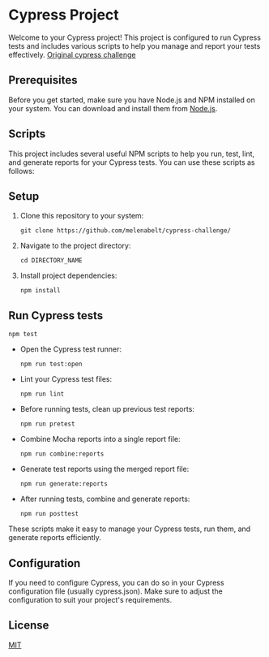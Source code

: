 # Cypress Project

Welcome to your Cypress project! This project is configured to run Cypress tests and includes various scripts to help you manage and report your tests effectively.
[Original cypress challenge](https://github.com/devToolsAcademy/QA_Reto-2023)

## Prerequisites

Before you get started, make sure you have Node.js and NPM installed on your system. You can download and install them from [Node.js](https://nodejs.org/).

## Scripts

This project includes several useful NPM scripts to help you run, test, lint, and generate reports for your Cypress tests. You can use these scripts as follows:

## Setup

1. Clone this repository to your system:

   ```shell
   git clone https://github.com/melenabelt/cypress-challenge/
   ```

2. Navigate to the project directory:

   ```shell
   cd DIRECTORY_NAME
   ```

3. Install project dependencies:

   ```shell
   npm install
   ```

## Run Cypress tests

   ```shell
   npm test
   ```
- Open the Cypress test runner:
  
  ```shell
  npm run test:open
  ```
- Lint your Cypress test files:
  
  ```shell
  npm run lint
  ```
- Before running tests, clean up previous test reports:

  ```shell
  npm run pretest
  ```
- Combine Mocha reports into a single report file:

  ```shell
  npm run combine:reports
  ```
- Generate test reports using the merged report file:
  
  ```shell
  npm run generate:reports
  ```
- After running tests, combine and generate reports:
  
  ```shell
  npm run posttest
  ```
  
These scripts make it easy to manage your Cypress tests, run them, and generate reports efficiently.

## Configuration

If you need to configure Cypress, you can do so in your Cypress configuration file (usually cypress.json). Make sure to adjust the configuration to suit your project's requirements.

## License

[MIT](https://choosealicense.com/licenses/mit/)

